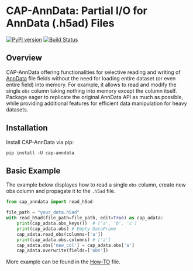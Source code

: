 # CAP-AnnData: Partial I/O for AnnData (.h5ad) Files

[![PyPI version](https://img.shields.io/pypi/v/cap-anndata)](https://pypi.org/project/cap-anndata/) [![Build Status](https://github.com/cellannotation/cap-anndata/actions/workflows/python-app.yml/badge.svg)](https://github.com/cellannotation/cap-anndata/actions)

## Overview
CAP-AnnData offering functionalities for selective reading and writing of [AnnData](https://pypi.org/project/anndata/) 
file fields without the need for loading entire dataset (or even entire field) into memory. 
For example, it allows to read and modify the single `obs` column taking nothing into memory except the column itself.
Package eager to replicate the original AnnData API as much as possible, 
while providing additional features for efficient data manipulation for heavy datasets.

## Installation
Install CAP-AnnData via pip:

```commandline
pip install -U cap-anndata
```

## Basic Example

The example below displayes how to read a single `obs` column, create new obs column and propagate it to the `.h5ad` file.
```python
from cap_anndata import read_h5ad

file_path = "your_data.h5ad"
with read_h5ad(file_path=file_path, edit=True) as cap_adata:
    print(cap_adata.obs_keys())  # ['a', 'b', 'c']
    print(cap_adata.obs) # Empty DataFrame
    cap_adata.read_obs(columns=['a'])
    print(cap_adata.obs.columns) # ['a']
    cap_adata.obs['new_col'] = cap_adata.obs['a']
    cap_adata.overwrite(fields=['obs'])
```

More example can be found in the [How-TO](https://github.com/cellannotation/cap-anndata/blob/main/HOWTO.md) file. 

